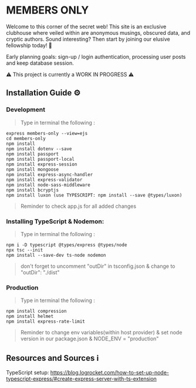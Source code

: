 # MEMBERS ONLY
Welcome to this corner of the secret web! This site is an exclusive clubhouse where veiled within are anonymous musings, obscured data, and cryptic authors. Sound interesting? Then start by joining our elusive fellowship today! 🤫

Early planning goals: sign-up / login authentication, processing user posts and keep database session.


⚠️ This project is currently a WORK IN PROGRESS ⚠️


## Installation Guide ⚙️
### Development
> Type in terminal the following : 
``` 
express members-only --view=ejs
cd members-only
npm install 
npm install dotenv --save
npm install passport
npm install passport-local
npm install express-session
npm install mongoose
npm install express-async-handler
npm install express-validator
npm install node-sass-middleware
npm install bcryptjs
npm install luxon (use TYPESCRIPT: npm install --save @types/luxon)
```

> Reminder to check app.js for all added changes 

### Installing TypeScript & Nodemon:
> Type in terminal the following : 
```
npm i -D typescript @types/express @types/node
npx tsc --init
npm install --save-dev ts-node nodemon
```

> don't forget to uncomment "outDir" in tsconfig.json & change to "outDir": "./dist"

### Production
> Type in terminal the following : 
```
npm install compression
npm install helmet
npm install express-rate-limit
```
> Reminder to change env variables(within host provider) & set node version in our package.json & NODE_ENV = "production"


## Resources and Sources ℹ️
TypeScript setup: https://blog.logrocket.com/how-to-set-up-node-typescript-express/#create-express-server-with-ts-extension
